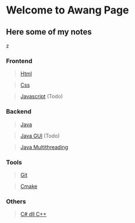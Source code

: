 # Welcome to Awang Page

## Here some of my notes
z
### Frontend

> [Html](Notes/Frontend/html.md)

> [Css](Notes/Frontend/css.md)

> [Javascript](Notes/Frontend/javascript.md) (Todo)

### Backend

> [Java](Notes/Backend/java.md)

> [Java GUI](Notes/Backend/java_Gui.md) (Todo)

> [Java Multithreading](Notes/Backend/java_multithreading.md)


### Tools

> [Git](Notes/Tools/git.md)

> [Cmake](Notes/Tools/cmake.md)

### Others

> [C# dll C++](Notes/Others/CsharpDll.md)